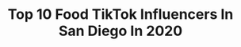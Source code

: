 ---
title: Top 10 Food TikTok Influencers In San Diego In 2020
description: >-
  Find top food TikTok influencers in San Diego in 2020. Most popular hashtags: #food #quarantine #transformation #sandiego.
platform: TikTok
profiles:
  - username: "abiwhittemore"
    fullname: >-
      abii ✨
    location: "United States"
    followers: 63291
    engagement: 1612
    commentsToLikes: 0.009572
    id: ck9k83b0u7bp80j780qo43fdo
    verified: false
    hashtags: "#realityripple, #trendy, #pinterest, #brandy"
  - username: "sweetfeed"
    fullname: >-
      a place for food !
    location: "United States"
    followers: 52211
    engagement: 1075
    commentsToLikes: 0.016612
    id: ck81s3vccpste0j781lnki88p
    verified: false
    hashtags: "#cinnamonroll, #sweet, #milkshake, #funetti"
  - username: "alexzonce"
    fullname: >-
      ✨ Qween Shit ✨
    location: "United States"
    followers: 51795
    engagement: 2227
    commentsToLikes: 0.021067
    id: ck9jv81t2r3fr0j78heo1p0g9
    verified: false
    hashtags: "#toohottohandle, #fatshaming, #hugemeat, #food"
  - username: "mikeyaesthetic"
    fullname: >-
      mikey esquer
    location: "United States"
    followers: 5138
    engagement: 2095
    commentsToLikes: 0.030587
    id: ckajb4gapm2oo0i78ejwq2ljt
    verified: false
    hashtags: "#blackandwhite, #2016bops, #bling, #notfunny"
  - username: "clarkadilla"
    fullname: >-
      Clark
    location: "United States"
    followers: 37710
    engagement: 1013
    commentsToLikes: 0.032562
    id: ck81qux7yk2g90j78lumyshvb
    verified: false
    hashtags: "#dogeggchallenge, #poseathome, #inthehouseparty, #california"
  - username: "robrast"
    fullname: >-
      Rob Rast
    location: "United States"
    followers: 20278
    engagement: 570
    commentsToLikes: 0.031544
    id: cka0w9vew20gn0i784myx39ud
    verified: false
    hashtags: "#turniton, #howto, #weird, #cash"
  - username: "andreataverarojas"
    fullname: >-
      Andrea ;)
    location: "United States"
    followers: 18312
    engagement: 690
    commentsToLikes: 0.021572
    id: cka6f8gjmenyx0i78hggdccuk
    verified: false
    hashtags: "#sunset, #notcool, #mexican, #hessingle"
  - username: "keelsters9"
    fullname: >-
      Keely Antonio
    location: "United States"
    followers: 3520
    engagement: 1219
    commentsToLikes: 0.016644
    id: cka0qzcpfept80i788g4xjogr
    verified: false
    hashtags: "#gotthisforyou, #itsaremix, #fasting, #bussinesscheck"
  - username: "theglamghoul"
    fullname: >-
      Ashley Marie
    location: "United States"
    followers: 3872
    engagement: 326
    commentsToLikes: 0.017541
    id: ck9nbut3bbfnv0j78axdppvm5
    verified: false
    hashtags: "#cholamakeup, #yummytreats, #quarantine, #midirings"
  - username: "cqwin"
    fullname: >-
      Colin Quinn
    location: "United States"
    followers: 11321
    engagement: 654
    commentsToLikes: 0.081256
    id: ck8nexr44pbyx0j78vdktcajo
    verified: false
    hashtags: "#leavingmybody, #forypupage, #horsejumping, #horsefail"
---